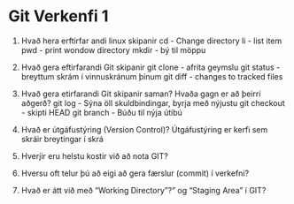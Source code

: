 # Git Verkenfi 1

1. Hvað hera erftirfar andi linux skipanir
    cd - Change directory
    li - list item
    pwd - print wondow directory
    mkdir - bý til möppu
2. Hvað gera eftirfarandi Git skipanir
    git clone - afrita geymslu
    git status - breyttum skrám í vinnuskránum þínum
    git diff - changes to tracked files
3. Hvað gera etirfarandi Git skipanir saman? Hvaða gagn er að þeirri aðgerð?
    git log - Sýna öll skuldbindingar, byrja með nýjustu
    git checkout - skipti HEAD
    git branch - Búðu til nýja útibú
4. Hvað er útgáfustýring (Version Control)?
    Útgáfustýring er kerfi sem skráir breytingar í skrá

5. Hverjir eru helstu kostir við að nota GIT?

6. Hversu oft telur þú að eigi að gera færslur (commit) í verkefni?

7. Hvað er átt við með “Working Directory”?” og “Staging Area” í GIT?